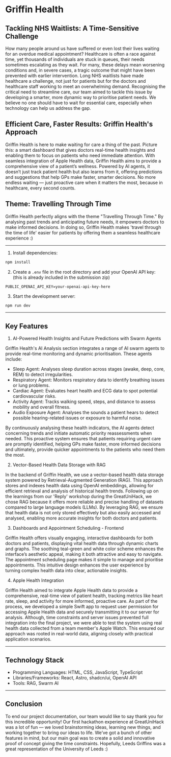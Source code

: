 # Griffin Health

## Tackling NHS Waitlists: A Time-Sensitive Challenge

How many people around us have suffered or even lost their lives waiting for an overdue medical appointment? Healthcare is often a race against time, yet thousands of individuals are stuck in queues, their needs sometimes escalating as they wait. For many, these delays mean worsening conditions and, in severe cases, a tragic outcome that might have been prevented with earlier intervention. Long NHS waitlists have made healthcare a challenge, not just for patients but for the doctors and healthcare staff working to meet an overwhelming demand. Recognising the critical need to streamline care, our team aimed to tackle this issue by developing a smarter, more dynamic way to prioritise patient needs. We believe no one should have to wait for essential care, especially when technology can help us address the gap.

## Efficient Care, Faster Results: Griffin Health's Approach

Griffin Health is here to make waiting for care a thing of the past. Picture this: a smart dashboard that gives doctors real-time health insights and enabling them to focus on patients who need immediate attention. With seamless integration of Apple Health data, Griffin Health aims to provide a comprehensive view of a patient’s wellness. Powered by AI agents, it doesn’t just track patient health but also learns from it, offering predictions and suggestions that help GPs make faster, smarter decisions. No more endless waiting — just proactive care when it matters the most, because in healthcare, every second counts.

## Theme: Travelling Through Time

Griffin Health perfectly aligns with the theme "Travelling Through Time." By analysing past trends and anticipating future needs, it empowers doctors to make informed decisions. In doing so, Griffin Health makes 'travel through the time of life' easier for patients by offering them a seamless healthcare experience :)

---

1. Install dependencies:
```bash
npm install
```

2. Create a `.env` file in the root directory and add your OpenAI API key: (this is already included in the submission zip)
```env
PUBLIC_OPENAI_API_KEY=your-openai-api-key-here
```

3. Start the development server:
```bash
npm run dev
```

---

## Key Features

1. AI-Powered Health Insights and Future Predictions with Swarm Agents

Griffin Health's AI Analysis section integrates a range of AI swarm agents to provide real-time monitoring and dynamic prioritisation. These agents include:

- Sleep Agent: Analyses sleep duration across stages (awake, deep, core, REM) to detect irregularities.
- Respiratory Agent: Monitors respiratory data to identify breathing issues or lung problems.
- Cardiac Agent: Evaluates heart health and ECG data to spot potential cardiovascular risks.
- Activity Agent: Tracks walking speed, steps, and distance to assess mobility and overall fitness.
- Audio Exposure Agent: Analyses the sounds a patient hears to detect possible hearing-related issues or exposure to harmful noise.

By continuously analysing these health indicators, the AI agents detect concerning trends and initiate automatic priority reassessments when needed. This proactive system ensures that patients requiring urgent care are promptly identified, helping GPs make faster, more informed decisions and ultimately, provide quicker appointments to the patients who need them the most.

2. Vector-Based Health Data Storage with RAG

In the backend of Griffin Health, we use a vector-based health data storage system powered by Retrieval-Augmented Generation (RAG). This approach stores and indexes health data using OpenAI embeddings, allowing for efficient retrieval and analysis of historical health trends. Following up on the learnings from our 'Reply' workshop during the GreatUniHack, we chose RAG because it offers more reliable and precise handling of datasets compared to large language models (LLMs). By leveraging RAG, we ensure that health data is not only stored effectively but also easily accessed and analysed, enabling more accurate insights for both doctors and patients.

3. Dashboards and Appointment Scheduling - Frontend

Griffin Health offers visually engaging, interactive dashboards for both doctors and patients, displaying vital health data through dynamic charts and graphs. The soothing teal-green and white color scheme enhances the interface’s aesthetic appeal, making it both attractive and easy to navigate. The appointment scheduling page makes it simple to manage and prioritise appointments. This intuitive design enhances the user experience by turning complex health data into clear, actionable insights.

4. Apple Health Integration

Griffin Health aimed to integrate Apple Health data to provide a comprehensive, real-time view of patient health, tracking metrics like heart rate, sleep, and activity for more informed, proactive care. As part of the process, we developed a simple Swift app to request user permission for accessing Apple Health data and securely transmitting it to our server for analysis. Although, time constraints and server issues prevented full integration into the final project, we were able to test the system using real health data collected from a team member's Apple Watch. This ensured our approach was rooted in real-world data, aligning closely with practical application scenarios.

---

## Technology Stack

- Programming Languages: HTML, CSS, JavaScript, TypeScript
- Libraries/Frameworks: React, Astro, shadcn/ui, OpenAI API
- Tools: RAG, Swarm AI

---

## Conclusion

To end our project documentation, our team would like to say thank you for this incredible opportunity! Our first hackathon experience at GreatUniHack was a lot of fun — we loved brainstorming ideas, learning new things, and working together to bring our ideas to life. We’ve got a bunch of other features in mind, but our main goal was to create a solid and innovative proof of concept giving the time constraints. Hopefully, Leeds Griffins was a great representation of the University of Leeds :)
